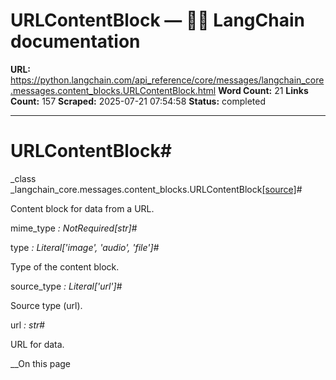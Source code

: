# URLContentBlock — 🦜🔗 LangChain  documentation

**URL:** https://python.langchain.com/api_reference/core/messages/langchain_core.messages.content_blocks.URLContentBlock.html
**Word Count:** 21
**Links Count:** 157
**Scraped:** 2025-07-21 07:54:58
**Status:** completed

---

# URLContentBlock\#

_class _langchain\_core.messages.content\_blocks.URLContentBlock[\[source\]](https://python.langchain.com/api_reference/_modules/langchain_core/messages/content_blocks.html#URLContentBlock)\#     

Content block for data from a URL.

mime\_type _: NotRequired\[str\]_\#     

type _: Literal\['image', 'audio', 'file'\]_\#     

Type of the content block.

source\_type _: Literal\['url'\]_\#     

Source type \(url\).

url _: str_\#     

URL for data.

__On this page